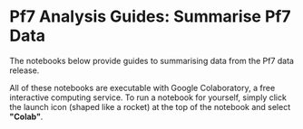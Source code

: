 # **Pf7 Analysis Guides:** Summarise Pf7 Data

The notebooks below provide guides to summarising data from the Pf7 data release. 

All of these notebooks are executable with Google Colaboratory, a free interactive computing service. To run a notebook for yourself, simply click the launch icon (shaped like a rocket) at the top of the notebook and select **"Colab"**. 

```{tableofcontents}
```